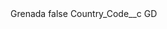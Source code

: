 <?xml version="1.0" encoding="UTF-8"?>
<CustomMetadata xmlns="http://soap.sforce.com/2006/04/metadata" xmlns:xsi="http://www.w3.org/2001/XMLSchema-instance" xmlns:xsd="http://www.w3.org/2001/XMLSchema">
    <label>Grenada</label>
    <protected>false</protected>
    <values>
        <field>Country_Code__c</field>
        <value xsi:type="xsd:string">GD</value>
    </values>
</CustomMetadata>
